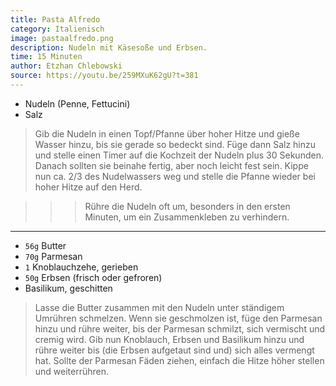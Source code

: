 ```yaml
---
title: Pasta Alfredo
category: Italienisch
image: pastaalfredo.png
description: Nudeln mit Käsesoße und Erbsen.
time: 15 Minuten
author: Etzhan Chlebowski
source: https://youtu.be/259MXuK62gU?t=381
---
```


* Nudeln (Penne, Fettucini)
* Salz

> Gib die Nudeln in einen Topf/Pfanne über hoher Hitze und gieße Wasser hinzu, bis sie gerade so bedeckt sind. Füge dann Salz hinzu und stelle einen Timer auf die Kochzeit der Nudeln plus 30 Sekunden. Danach sollten sie beinahe fertig, aber noch leicht fest sein. Kippe nun ca. 2/3 des Nudelwassers weg und stelle die Pfanne wieder bei hoher Hitze auf den Herd.

>>> Rühre die Nudeln oft um, besonders in den ersten Minuten, um ein Zusammenkleben zu verhindern.

---

* `56g` Butter
* `70g` Parmesan
* `1` Knoblauchzehe, gerieben
* `50g` Erbsen (frisch oder gefroren)
* Basilikum, geschitten

> Lasse die Butter zusammen mit den Nudeln unter ständigem Umrühren schmelzen. Wenn sie geschmolzen ist, füge den Parmesan hinzu und rühre weiter, bis der Parmesan schmilzt, sich vermischt und cremig wird. Gib nun Knoblauch, Erbsen und Basilikum hinzu und rühre weiter bis (die Erbsen aufgetaut sind und) sich alles vermengt hat. Sollte der Parmesan Fäden ziehen, einfach die Hitze höher stellen und weiterrühren.
